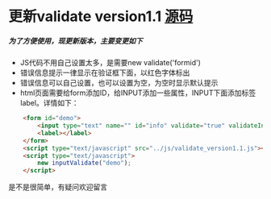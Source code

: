# 更新validate version1.1 [源码](https://github.com/pinglikethinking/jsComponents_works/blob/master/js/validate_version1.1.js)
##### 为了方便使用，现更新版本，主要变更如下
* JS代码不用自己设置太多，是需要new validate('formid')
* 错误信息提示一律显示在验证框下面，以红色字体标出
* 错误信息可以自己设置，也可以设置为空，为空时显示默认提示
* html页面需要给form添加ID，给INPUT添加一些属性，INPUT下面添加标签label。详情如下：

```html
    <form id="demo">
        <input type="text" name="" id="info" validate="true" validateInfo='{"type":"number"},{"type":"email"}' error_message="非数字,非email">
        <label></label>
    </form>
    <script type="text/javascript" src="../js/validate_version1.1.js"></script>
    <script type="text/javascript">
        new inputValidate("demo");
    </script>
```

是不是很简单，有疑问欢迎留言
